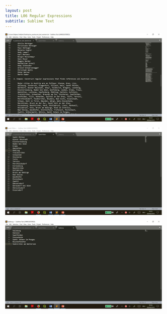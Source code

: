 ```yaml
---
layout: post
title: L06 Regular Expressions
subtitle: Sublime Text
---
```




![image1](/img/finished3.png)

![image2](/img/finished4.png)

![image3](/img/finished5.png)

